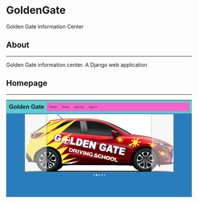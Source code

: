 # GoldenGate
Golden Gate Information Center

## About
--------

Golden Gate information center. A Django web application   


## Homepage
--------
![homepage](goldengate/static/images/misc/homepage.png)
